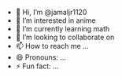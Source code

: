 - 👋 Hi, I’m @jamaljr1120
- 👀 I’m interested in anime
- 🌱 I’m currently learning math
- 💞️ I’m looking to collaborate on 
- 📫 How to reach me ...
- 😄 Pronouns: ...
- ⚡ Fun fact: ...

<!---
jamaljr1120/jamaljr1120 is a ✨ special ✨ repository because its `README.md` (this file) appears on your GitHub profile.
You can click the Preview link to take a look at your changes.
--->
